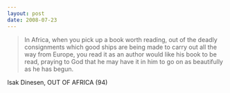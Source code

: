 ```yaml
---
layout: post
date: 2008-07-23
--- 
```


>In Africa, when you pick up a book worth reading, out of the deadly consignments which good ships are being made to carry out all the way from Europe, you read it as an author would like his book to be read, praying to God that he may have it in him to go on as beautifully as he has begun.

Isak Dinesen, OUT OF AFRICA (94)
